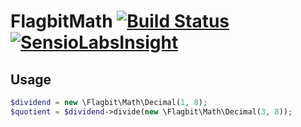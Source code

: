 # FlagbitMath [![Build Status](https://travis-ci.org/Flagbit/FlagbitMath.svg?branch=master)](https://travis-ci.org/Flagbit/FlagbitMath) [![SensioLabsInsight](https://insight.sensiolabs.com/projects/ce02cf7d-e868-4db7-86f5-4cfbd21fb817/mini.png)](https://insight.sensiolabs.com/projects/ce02cf7d-e868-4db7-86f5-4cfbd21fb817)

## Usage

```php
$dividend = new \Flagbit\Math\Decimal(1, 8);
$quotient = $dividend->divide(new \Flagbit\Math\Decimal(3, 8));
```
